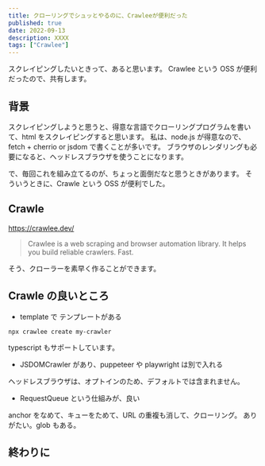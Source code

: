 ```yaml
---
title: クローリングでシュッとやるのに、Crawleeが便利だった
published: true
date: 2022-09-13
description: XXXX
tags: ["Crawlee"]
---
```


スクレイピングしたいときって、あると思います。
Crawlee という OSS が便利だったので、共有します。

## 背景

スクレイピングしようと思うと、得意な言語でクローリングプログラムを書いて、html をスクレイピングすると思います。
私は、node.js が得意なので、fetch + cherrio or jsdom で書くことが多いです。
ブラウザのレンダリングも必要になると、ヘッドレスブラウザを使うことになります。

で、毎回これを組み立てるのが、ちょっと面倒だなと思うときがあります。
そういうときに、Crawle という OSS が便利でした。

## Crawle

https://crawlee.dev/

> Crawlee is a web scraping and browser automation library.
> It helps you build reliable crawlers. Fast.

そう、クローラーを素早く作ることができます。

## Crawle の良いところ

- template で テンプレートがある

```
npx crawlee create my-crawler
```

typescript もサポートしています。

- JSDOMCrawler があり、puppeteer や playwright は別で入れる

ヘッドレスブラウザは、オプトインのため、デフォルトでは含まれません。

- RequestQueue という仕組みが、良い

anchor をなめて、キューをためて、URL の重複も消して、クローリング。
ありがたい。glob もある。

## 終わりに
